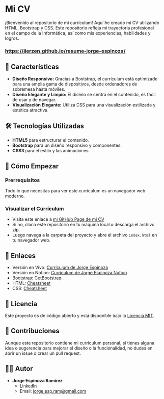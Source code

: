 # Mi CV

¡Bienvenido al repositorio de mi currículum! Aquí he creado mi CV utilizando HTML, Bootstrap y CSS. Este repositorio refleja mi trayectoria profesional en el campo de la Informática, así como mis experiencias, habilidades y logros.

### https://jierzen.github.io/resume-jorge-espinoza/

## 🚀 Características

- **Diseño Responsivo:** Gracias a Bootstrap, el currículum está optimizado para una amplia gama de dispositivos, desde ordenadores de sobremesa hasta móviles.
- **Diseño Elegante y Limpio:** El diseño se centra en el contenido, es fácil de usar y de navegar.
- **Visualización Elegante:** Utiliza CSS para una visualización estilizada y estética atractiva.

## 🛠️ Tecnologías Utilizadas

- **HTML5** para estructurar el contenido.
- **Bootstrap** para un diseño responsivo y componentes.
- **CSS3** para el estilo y las animaciones.

## 🚀 Cómo Empezar

### Prerrequisitos

Todo lo que necesitas para ver este currículum es un navegador web moderno.

### Visualizar el Currículum
- Visita este enlace a [mi GitHub Page de mi CV](https://jierzen.github.io/resume-jorge-espinoza/)
- Si no, clona este repositorio en tu máquina local o descarga el archivo zip.
- Luego navega a la carpeta del proyecto y abre el archivo `index.html` en tu navegador web.

## 🔗 Enlaces

- Versión en Vivo: [Currículum de Jorge Espinoza](https://jierzen.github.io/resume-jorge-espinoza/)
- Versión en Notion: [Currículum de Jorge Espinoza Notion](https://mirror-bugle-e7f.notion.site/Jorge-Espinoza-Ramirez-ae0f5dbd76b649f5b5fe3b97b98ced32?pvs=4)
- Bootstrap: [GetBootstrap](https://getbootstrap.com/)
- HTML: [Cheatsheet](https://htmlcheatsheet.com/)
- CSS: [Cheatsheet](https://htmlcheatsheet.com/css/)

## 📄 Licencia

Este proyecto es de código abierto y está disponible bajo la [Licencia MIT](https://opensource.org/license/mit/).

## 🤝 Contribuciones

Aunque este repositorio contiene mi currículum personal, si tienes alguna idea o sugerencia para mejorar el diseño o la funcionalidad, no dudes en abrir un issue o crear un pull request.

## 👨‍💻 Autor

- **Jorge Espinoza Ramirez**
  - [LinkedIn](https://www.linkedin.com/in/jorge-espinoza-ramirez-3bb157119)
  - Email: jorge.esp.ram@gmail.com

